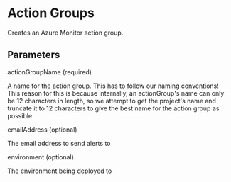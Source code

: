 # Action Groups

Creates an Azure Monitor action group.


## Parameters

actionGroupName (required)

A name for the action group.  This has to follow our naming conventions!
This reason for this is because internally, an actionGroup's name can only be 12 characters in length,  so we attempt to get the project's name and truncate it to 12 characters to give the best name for the action group as possible

emailAddress  (optional)

The email address to send alerts to

environment (optional)

The environment being deployed to
